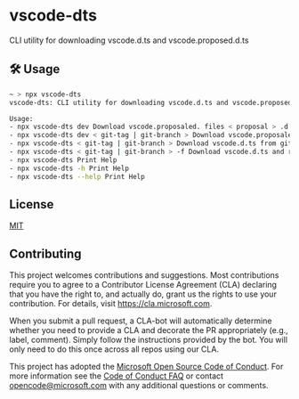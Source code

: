 # vscode-dts

CLI utility for downloading vscode.d.ts and vscode.proposed.d.ts

## 🛠️ Usage

```bash
~ > npx vscode-dts
vscode-dts: CLI utility for downloading vscode.d.ts and vscode.proposed. < proposal > .d.ts

Usage:
- npx vscode-dts dev Download vscode.proposaled. files < proposal > .d.ts
- npx vscode-dts dev < git-tag | git-branch > Download vscode.proposaled. files from git tag/branch of microsoft/vscode < proposal > .d.ts
- npx vscode-dts < git-tag | git-branch > Download vscode.d.ts from git tag/branch of microsoft/vscode
- npx vscode-dts < git-tag | git-branch > -f Download vscode.d.ts and remove conflicting types in node_modules/@types/vscode
- npx vscode-dts Print Help
- npx vscode-dts -h Print Help
- npx vscode-dts --help Print Help
```

## License

[MIT](LICENSE)

## Contributing

This project welcomes contributions and suggestions. Most contributions require
you to agree to a Contributor License Agreement (CLA) declaring that you have
the right to, and actually do, grant us the rights to use your contribution. For
details, visit https://cla.microsoft.com.

When you submit a pull request, a CLA-bot will automatically determine whether
you need to provide a CLA and decorate the PR appropriately (e.g., label,
comment). Simply follow the instructions provided by the bot. You will only need
to do this once across all repos using our CLA.

This project has adopted the
[Microsoft Open Source Code of Conduct](https://opensource.microsoft.com/codeofconduct/).
For more information see the
[Code of Conduct FAQ](https://opensource.microsoft.com/codeofconduct/faq/) or
contact [opencode@microsoft.com](mailto:opencode@microsoft.com) with any
additional questions or comments.
